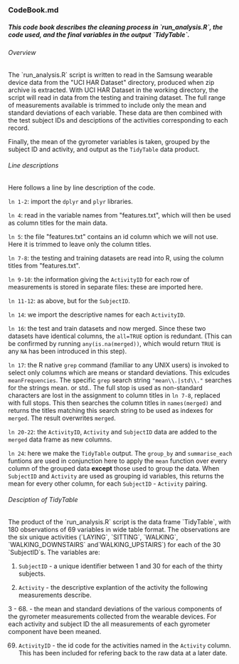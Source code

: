 <h3>CodeBook.md</h3>
<h5>This code book describes the cleaning process in `run_analysis.R`, the code used, and the final variables in the output `TidyTable`.</h5>

<h6>Overview</h6>
The `run_analysis.R` script is written to read in the Samsung wearable device data from the "UCI HAR Dataset" directory, produced when zip archive is extracted. With UCI HAR Dataset in the working directory, the script will read in data from the testing and training dataset. The full range of measurements available is trimmed to include only the mean and standard deviations of each variable.  These data are then combined with the test subject IDs and desciptions of the activities corresponding to each record.

Finally, the mean of the gyrometer variables is taken, grouped by the subject ID and activity, and output as the `TidyTable` data product.

<h6>Line descriptions</h6>
Here follows a line by line description of the code.

`ln 1-2`: import the `dplyr` and `plyr` libraries.

`ln 4`: read in the variable names from "features.txt", which will then be used as column titles for the main data.

`ln 5`: the file "features.txt" contains an id column which we will not use. Here it is trimmed to leave only the column titles.

`ln 7-8`: the testing and training datasets are read into R, using the column titles from "features.txt".

`ln 9-10`: the information giving the `ActivityID` for each row of measurements is stored in separate files: these are imported here.

`ln 11-12`: as above, but for the `SubjectID`.

`ln 14`: we import the descriptive names for each `ActivityID`.

`ln 16`: the test and train datasets and now merged. Since these two datasets have identical columns, the `all=TRUE` option is redundant. (This can be confirmed by running `any(is.na(merged))`, which would return `TRUE` is any `NA` has been introduced in this step).

`ln 17`: the R native `grep` command (familiar to any UNIX users) is invoked to select only columns which are means or standard deviations. This exlcudes `meanFrequencies`. The specific `grep` search string `"mean\\.|std\\."` searches for the strings mean. or std.. The full stop is used as non-standard characters are lost in the assignment to column titles in `ln 7-8`, replaced with full stops. This then searches the column titles in `names(merged)` and returns the titles matching this search string to be used as indexes for `merged`. The result overwrites `merged`.

`ln 20-22`: the `ActivityID`, `Activity` and `SubjectID` data are added to the `merged` data frame as new columns.

`ln 24`: here we make the `TidyTable` output. The `group_by` and `summarise_each` funtions are used in conjunction here to apply the `mean` function over every column of the grouped data <b>except</b> those used to group the data. When `SubjectID` and `Activity` are used as grouping id variables, this returns the mean for every other column, for each `SubjectID` - `Activity` pairing. 

<h6>Desciption of TidyTable</h6>
The product of the `run_analysis.R` script is the data frame `TidyTable`, with 180 observations of 69 variables in wide table format. The observations are the six unique activities (`LAYING`, `SITTING`, `WALKING`, `WALKING_DOWNSTAIRS` and`WALKING_UPSTAIRS`) for each of the 30 `SubjectID`s. The variables are:

1. `SubjectID` - a unique identifier between 1 and 30 for each of the thirty subjects.

2. `Activity` - the descriptive explantion of the activity the following measurements describe.

3 - 68. - the mean and standard deviations of the various components of the gyrometer measurements collected from the wearable devices. For each activity and subject ID the all measurements of each gyrometer component have been meaned.

69. `ActivityID` - the id code for the activities named in the `Activity` column. This has been included for refering back to the raw data at a later date.

